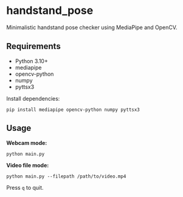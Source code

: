 # handstand_pose

Minimalistic handstand pose checker using MediaPipe and OpenCV.

## Requirements

- Python 3.10+
- mediapipe
- opencv-python
- numpy
- pyttsx3

Install dependencies:

```
pip install mediapipe opencv-python numpy pyttsx3
```

## Usage

**Webcam mode:**

```
python main.py
```

**Video file mode:**

```
python main.py --filepath /path/to/video.mp4
```

Press `q` to quit.

